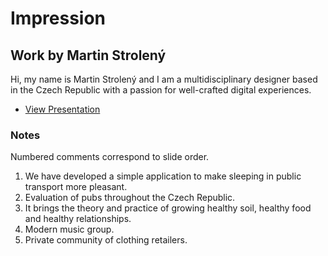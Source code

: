 # Impression
## Work by Martin Strolený
Hi, my name is Martin Strolený and I am a multidisciplinary designer based in the Czech Republic with a passion for well-crafted digital experiences.
- [View Presentation](pdf/presentation.pdf)
### Notes
Numbered comments correspond to slide order.
1. We have developed a simple application to make sleeping in public transport more pleasant.
2. Evaluation of pubs throughout the Czech Republic.
3. It brings the theory and practice of growing healthy soil, healthy food and healthy relationships.
4. Modern music group.
5. Private community of clothing retailers.
